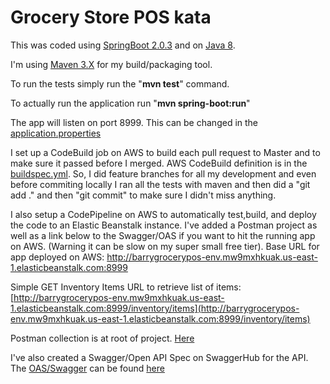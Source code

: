 # Grocery Store POS kata

This was coded using [SpringBoot 2.0.3](https://spring.io/projects/spring-boot) and on [Java 8](http://www.oracle.com/technetwork/java/javase/downloads/jdk8-downloads-2133151.html).

I'm using [Maven 3.X](https://maven.apache.org/download.cgi) for my build/packaging tool.

To run the tests simply run the "**mvn test**" command.

To actually run the application run "**mvn spring-boot:run**"

The app will listen on port 8999. This can be changed in the [application.properties](https://github.com/javaplus/grocery-pos/blob/master/src/main/resources/application.properties)


I set up a CodeBuild job on AWS to build each pull request to Master and to make sure it passed before I merged.  AWS CodeBuild definition is in the [buildspec.yml](https://github.com/javaplus/grocery-pos/blob/master/buildspec.yml).
So, I did feature branches for all my development and even before commiting locally I ran all the tests with maven and then did a "git add ." and then "git commit" to make sure I didn't miss anything.

I also setup a CodePipeline on AWS to automatically test,build, and deploy the code to an Elastic Beanstalk instance.  I've added a Postman project as well as a link below to the Swagger/OAS if you want to hit the running app on AWS.
(Warning it can be slow on my super small free tier). 
Base URL for app deployed on AWS:  http://barrygrocerypos-env.mw9mxhkuak.us-east-1.elasticbeanstalk.com:8999

Simple GET Inventory Items URL to retrieve list of items:
[http://barrygrocerypos-env.mw9mxhkuak.us-east-1.elasticbeanstalk.com:8999/inventory/items](http://barrygrocerypos-env.mw9mxhkuak.us-east-1.elasticbeanstalk.com:8999/inventory/items)

Postman collection is at root of project. [Here](https://github.com/javaplus/grocery-pos/blob/master/PillarGroceryPOSKata.postman_collection.json)

I've also created a Swagger/Open API Spec on SwaggerHub for the API.
The [OAS/Swagger](https://app.swaggerhub.com/apis/btarlton/grocery-store_kata_api/2.0#/) can be found [here](https://app.swaggerhub.com/apis/btarlton/grocery-store_kata_api/2.0#/)

